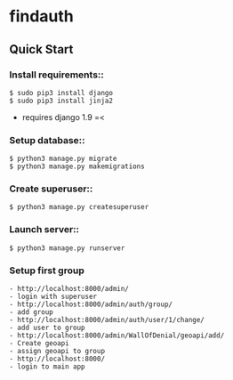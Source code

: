 # findauth


## Quick Start

### Install requirements::
	$ sudo pip3 install django
	$ sudo pip3 install jinja2

* requires django 1.9 =<

### Setup database::
	$ python3 manage.py migrate
	$ python3 manage.py makemigrations

### Create superuser::
	$ python3 manage.py createsuperuser

### Launch server::
	$ python3 manage.py runserver

### Setup first group

	- http://localhost:8000/admin/
	- login with superuser
	- http://localhost:8000/admin/auth/group/
	- add group
	- http://localhost:8000/admin/auth/user/1/change/
	- add user to group
	- http://localhost:8000/admin/WallOfDenial/geoapi/add/
	- Create geoapi
	- assign geoapi to group
	- http://localhost:8000/
	- login to main app


